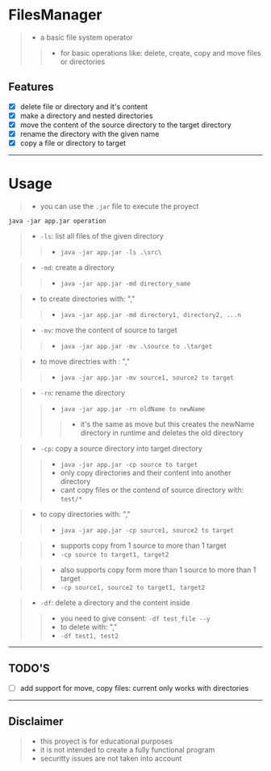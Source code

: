 # FilesManager
>- a basic file system operator
>>- for basic operations like: delete, create, copy and move files or directories

## Features
- [x] delete file or directory and it's content
- [x] make a directory and nested directories
- [x] move the content of the source directory to the target directory
- [x] rename the directory with the given name
- [x] copy a file or directory to target

-------

# Usage

>- you can use the `.jar` file to execute the proyect
```shell
java -jar app.jar operation
```

>- `-ls`: list all files of the given directory
>>- `java -jar app.jar -ls .\src\`

>- `-md`: create a directory
>>- `java -jar app.jar -md directory_name`

>- to create directories with: ","
>>- `java -jar app.jar -md directory1, directory2, ...n`

>- `-mv`: move the content of source to target
>>- `java -jar app.jar -mv .\source to .\target`

>- to move directries with : ","
>>- `java -jar app.jar -mv source1, source2 to target`

>- `-rn`: rename the directory
>>- `java -jar app.jar -rn oldName to newName`
>>>- it's the same as move but this creates the newName directory in runtime and deletes the old directory

>- `-cp`: copy a source directory into target directory
>>- `java -jar app.jar -cp source to target`
>>- only copy directories and their content into another directory
>>- cant copy files or the contend of source directory with: `test/*`

>- to copy directories with: ","
>>- `java -jar app.jar -cp source1, source2 to target`

>>- supports copy from 1 source to more than 1 target
>>- `-cp source to target1, target2`

>>- also supports copy form more than 1 source to more than 1 target
>>- `-cp source1, source2 to target1, target2`

>- `-df`: delete a directory and the content inside
>>- you need to give consent: `-df test_file --y`
>>- to delete with: ","
>>- `-df test1, test2`

-------

## TODO'S
- [ ] add support for move, copy files: current only works with directories

-------

## Disclaimer
>- this proyect is for educational purposes
>- it is not intended to create a fully functional program
>- securitty issues are not taken into account
